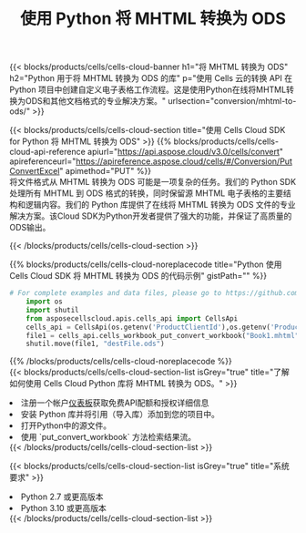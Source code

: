 ﻿---
title: 使用 Python 将 MHTML 转换为 ODS
description: 利用Python的Aspose.Cells Cloud SDK将MHTML格式文件转换为ODS格式文件。
kwords: Excel, Convert MHTML to ODS, REST, Python
howto: How to convert MHTML to ODS using Aspose.Cells Cloud Python library.
---
{{< blocks/products/cells/cells-cloud-banner h1="将 MHTML 转换为 ODS" h2="Python 用于将 MHTML 转换为 ODS 的库" p="使用 Cells 云的转换 API 在 Python 项目中创建自定义电子表格工作流程。这是使用Python在线将MHTML转换为ODS和其他文档格式的专业解决方案。" urlsection="conversion/mhtml-to-ods/" >}}

{{< blocks/products/cells/cells-cloud-section title="使用 Cells Cloud SDK for Python 将 MHTML 转换为 ODS" >}}
{{% blocks/products/cells/cells-cloud-api-reference apiurl="https://api.aspose.cloud/v3.0/cells/convert" apireferenceurl="https://apireference.aspose.cloud/cells/#/Conversion/PutConvertExcel" apimethod="PUT" %}}
<br/>
将文件格式从 MHTML 转换为 ODS 可能是一项复杂的任务。我们的 Python SDK 处理所有 MHTML 到 ODS 格式的转换，同时保留源 MHTML 电子表格的主要结构和逻辑内容。我们的 Python 库提供了在线将 MHTML 转换为 ODS 文件的专业解决方案。该Cloud SDK为Python开发者提供了强大的功能，并保证了高质量的ODS输出。

{{< /blocks/products/cells/cells-cloud-section >}}

{{% blocks/products/cells/cells-cloud-noreplacecode title="Python 使用 Cells Cloud SDK 将 MHTML 转换为 ODS 的代码示例" gistPath="" %}}
 
```python
# For complete examples and data files, please go to https://github.com/aspose-cells-cloud/aspose-cells-cloud-python/
    import os
    import shutil
    from asposecellscloud.apis.cells_api import CellsApi
    cells_api = CellsApi(os.getenv('ProductClientId'),os.getenv('ProductClientSecret'))
    file1 = cells_api.cells_workbook_put_convert_workbook("Book1.mhtml",format="ods")
    shutil.move(file1, "destFile.ods")     
```
 
{{% /blocks/products/cells/cells-cloud-noreplacecode %}}
<br/>
{{< blocks/products/cells/cells-cloud-section-list isGrey="true" title="了解如何使用 Cells Cloud Python 库将 MHTML 转换为 ODS。" >}}
<li>注册一个帐户<a href="https://dashboard.aspose.cloud/">仪表板</a>获取免费API配额和授权详细信息</li>
<li>安装 Python 库并将引用（导入库）添加到您的项目中。</li>
<li>打开Python中的源文件。</li>
<li>使用 `put_convert_workbook` 方法检索结果流。</li>
{{< /blocks/products/cells/cells-cloud-section-list >}}

{{< blocks/products/cells/cells-cloud-section-list isGrey="true" title="系统要求" >}}
<li>Python 2.7 或更高版本</li>
<li>Python 3.10 或更高版本</li>
{{< /blocks/products/cells/cells-cloud-section-list >}}
